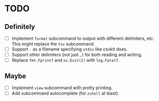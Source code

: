 # TODO

## Definitely

- [ ] Implement `format` subcommand to output with different delimiters, etc. This might replace the `tsv` subcommand.
- [ ] Support `-` as a filename specifying `stdin` like csvkit does.
- [ ] Support other delimiters (not just `,`) for both reading and writing.
- [ ] Replace `fmt.Fprintf` and `os.Exit(2)` with `log.Fatalf`.

## Maybe

- [ ] Implement `view` subcommand with pretty printing.
- [ ] Add subcommand autocomplete (for `zshell` at least).